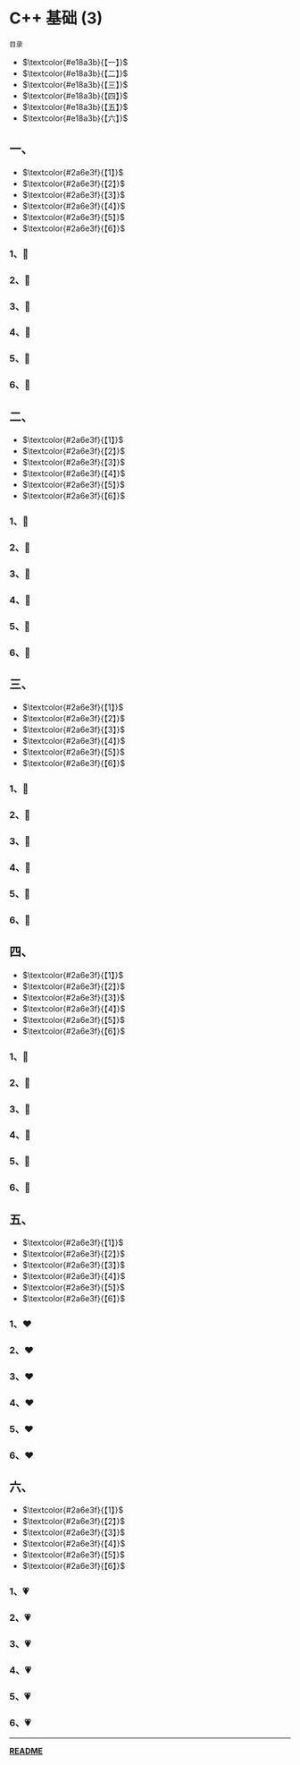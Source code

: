 # C++ 基础 (3)

<a id="0">`目录`</a>

- $\textcolor{#e18a3b}{【一】}$**[](#1)**
- $\textcolor{#e18a3b}{【二】}$**[](#2)**
- $\textcolor{#e18a3b}{【三】}$**[](#3)**
- $\textcolor{#e18a3b}{【四】}$**[](#4)**
- $\textcolor{#e18a3b}{【五】}$**[](#5)**
- $\textcolor{#e18a3b}{【六】}$**[](#6)**

## 一、

<a id="1"><!--目录--></a>

- $\textcolor{#2a6e3f}{【1】}$ [](#1.1)
- $\textcolor{#2a6e3f}{【2】}$ [](#1.2)
- $\textcolor{#2a6e3f}{【3】}$ [](#1.3)
- $\textcolor{#2a6e3f}{【4】}$ [](#1.4)
- $\textcolor{#2a6e3f}{【5】}$ [](#1.5)
- $\textcolor{#2a6e3f}{【6】}$ [](#1.6)

### 1、<a id="1.1">💚</a>

### 2、<a id="1.2">💚</a>

### 3、<a id="1.3">💚</a>

### 4、<a id="1.4">💚</a>

### 5、<a id="1.5">💚</a>

### 6、<a id="1.6">💚</a>

[<!--返回目录-->](#1)

## 二、

<a id="2"><!--目录--></a>

- $\textcolor{#2a6e3f}{【1】}$ [](#2.1)
- $\textcolor{#2a6e3f}{【2】}$ [](#2.2)
- $\textcolor{#2a6e3f}{【3】}$ [](#2.3)
- $\textcolor{#2a6e3f}{【4】}$ [](#2.4)
- $\textcolor{#2a6e3f}{【5】}$ [](#2.5)
- $\textcolor{#2a6e3f}{【6】}$ [](#2.6)

### 1、<a id="2.1">💛</a>

### 2、<a id="2.2">💛</a>

### 3、<a id="2.3">💛</a>

### 4、<a id="2.4">💛</a>

### 5、<a id="2.5">💛</a>

### 6、<a id="2.6">💛</a>

[<!--返回目录-->](#2)

## 三、

<a id="3"><!--目录--></a>

- $\textcolor{#2a6e3f}{【1】}$ [](#3.1)
- $\textcolor{#2a6e3f}{【2】}$ [](#3.2)
- $\textcolor{#2a6e3f}{【3】}$ [](#3.3)
- $\textcolor{#2a6e3f}{【4】}$ [](#3.4)
- $\textcolor{#2a6e3f}{【5】}$ [](#3.5)
- $\textcolor{#2a6e3f}{【6】}$ [](#3.6)

### 1、<a id="3.1">💙</a>

### 2、<a id="3.2">💙</a>

### 3、<a id="3.3">💙</a>

### 4、<a id="3.4">💙</a>

### 5、<a id="3.5">💙</a>

### 6、<a id="3.6">💙</a>

[<!--返回目录-->](#3)

## 四、

<a id="4"><!--目录--></a>

- $\textcolor{#2a6e3f}{【1】}$ [](#4.1)
- $\textcolor{#2a6e3f}{【2】}$ [](#4.2)
- $\textcolor{#2a6e3f}{【3】}$ [](#4.3)
- $\textcolor{#2a6e3f}{【4】}$ [](#4.4)
- $\textcolor{#2a6e3f}{【5】}$ [](#4.5)
- $\textcolor{#2a6e3f}{【6】}$ [](#4.6)

### 1、<a id="4.1">💜</a>

### 2、<a id="4.2">💜</a>

### 3、<a id="4.3">💜</a>

### 4、<a id="4.4">💜</a>

### 5、<a id="4.5">💜</a>

### 6、<a id="4.6">💜</a>

[<!--返回目录-->](#4)

## 五、

<a id="5"><!--目录--></a>

- $\textcolor{#2a6e3f}{【1】}$ [](#5.1)
- $\textcolor{#2a6e3f}{【2】}$ [](#5.2)
- $\textcolor{#2a6e3f}{【3】}$ [](#5.3)
- $\textcolor{#2a6e3f}{【4】}$ [](#5.4)
- $\textcolor{#2a6e3f}{【5】}$ [](#5.5)
- $\textcolor{#2a6e3f}{【6】}$ [](#5.6)

### 1、<a id="5.1">❤</a>

### 2、<a id="5.2">❤</a>

### 3、<a id="5.3">❤</a>

### 4、<a id="5.4">❤</a>

### 5、<a id="5.5">❤</a>

### 6、<a id="5.6">❤</a>

[<!--返回目录-->](#5)

## 六、

<a id="6"><!--目录--></a>

- $\textcolor{#2a6e3f}{【1】}$ [](#6.1)
- $\textcolor{#2a6e3f}{【2】}$ [](#6.2)
- $\textcolor{#2a6e3f}{【3】}$ [](#6.3)
- $\textcolor{#2a6e3f}{【4】}$ [](#6.4)
- $\textcolor{#2a6e3f}{【5】}$ [](#6.5)
- $\textcolor{#2a6e3f}{【6】}$ [](#6.6)

### 1、<a id="6.1">💗</a>

### 2、<a id="6.2">💗</a>

### 3、<a id="6.3">💗</a>

### 4、<a id="6.4">💗</a>

### 5、<a id="6.5">💗</a>

### 6、<a id="6.6">💗</a>

---

[<!--返回目录-->](#6)

[<!--返回总目录-->](#0)

**[README]()**